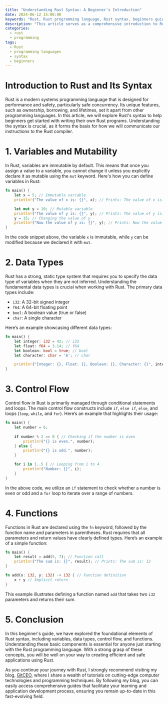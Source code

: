 ```yaml
---
title: "Understanding Rust Syntax: A Beginner's Introduction"
date: 2024-06-12 15:00:00
keywords: "Rust, Rust programming language, Rust syntax, beginners guide to Rust, learning Rust"
description: "This article serves as a comprehensive introduction to Rust syntax for beginners. Rust is a systems programming language that focuses on safety and performance, and understanding its syntax is crucial for new developers. This guide includes detailed explanations of Rust’s syntax rules, code examples, and practical exercises to help beginners grasp the concepts quickly. With a clear structure and thorough explanations, this tutorial aims to provide a solid foundation for anyone looking to start programming in Rust. By the end of this guide, you will have a fundamental understanding of Rust syntax and be ready to delve deeper into the efficient and robust world of Rust programming."
categories:
  - rust
  - programming
tags:
  - Rust
  - programming languages
  - syntax
  - beginners
---
```


# Introduction to Rust and Its Syntax

Rust is a modern systems programming language that is designed for performance and safety, particularly safe concurrency. Its unique features, such as ownership, borrowing, and lifetimes, set it apart from other programming languages. In this article, we will explore Rust's syntax to help beginners get started with writing their own Rust programs. Understanding the syntax is crucial, as it forms the basis for how we will communicate our instructions to the Rust compiler. 

<!-- more -->

# 1. Variables and Mutability

In Rust, variables are immutable by default. This means that once you assign a value to a variable, you cannot change it unless you explicitly declare it as mutable using the `mut` keyword. Here's how you can define variables in Rust:

```rust
fn main() {
    let x = 5; // Immutable variable
    println!("The value of x is: {}", x); // Prints: The value of x is: 5

    let mut y = 10; // Mutable variable
    println!("The value of y is: {}", y); // Prints: The value of y is: 10
    y = 15; // Changing the value of y
    println!("Now the value of y is: {}", y); // Prints: Now the value of y is: 15
}
```
In the code snippet above, the variable `x` is immutable, while `y` can be modified because we declared it with `mut`.

# 2. Data Types

Rust has a strong, static type system that requires you to specify the data type of variables when they are not inferred. Understanding the fundamental data types is crucial when working with Rust. The primary data types include:

- `i32`: A 32-bit signed integer
- `f64`: A 64-bit floating point
- `bool`: A boolean value (true or false)
- `char`: A single character

Here’s an example showcasing different data types:

```rust
fn main() {
    let integer: i32 = 42; // i32
    let float: f64 = 3.14; // f64
    let boolean: bool = true; // bool
    let character: char = 'A'; // char

    println!("Integer: {}, Float: {}, Boolean: {}, Character: {}", integer, float, boolean, character);
}
```

# 3. Control Flow

Control flow in Rust is primarily managed through conditional statements and loops. The main control flow constructs include `if`, `else if`, `else`, and loops (`loop`, `while`, and `for`). Here’s an example that highlights their usage:

```rust
fn main() {
    let number = 6;
    
    if number % 2 == 0 { // Checking if the number is even
        println!("{} is even.", number);
    } else {
        println!("{} is odd.", number);
    }

    for i in 1..5 { // Looping from 1 to 4
        println!("Number: {}", i);
    }
}
```

In the above code, we utilize an `if` statement to check whether a number is even or odd and a `for` loop to iterate over a range of numbers.

# 4. Functions

Functions in Rust are declared using the `fn` keyword, followed by the function name and parameters in parentheses. Rust requires that all parameters and return values have clearly defined types. Here’s an example of a simple function:

```rust
fn main() {
    let result = add(5, 7); // Function call
    println!("The sum is: {}", result); // Prints: The sum is: 12
}

fn add(x: i32, y: i32) -> i32 { // Function definition
    x + y // Implicit return
}
```

This example illustrates defining a function named `add` that takes two `i32` parameters and returns their sum.

# 5. Conclusion

In this beginner's guide, we have explored the foundational elements of Rust syntax, including variables, data types, control flow, and functions. Understanding these basic components is essential for anyone just starting with the Rust programming language. With a strong grasp of these concepts, you will be well on your way to creating efficient and safe applications using Rust.

As you continue your journey with Rust, I strongly recommend visiting my blog, [GitCEO](https://gitceo.com), where I share a wealth of tutorials on cutting-edge computer technologies and programming techniques. By following my blog, you can easily access comprehensive guides that facilitate your learning and application development process, ensuring you remain up-to-date in this fast-evolving field.